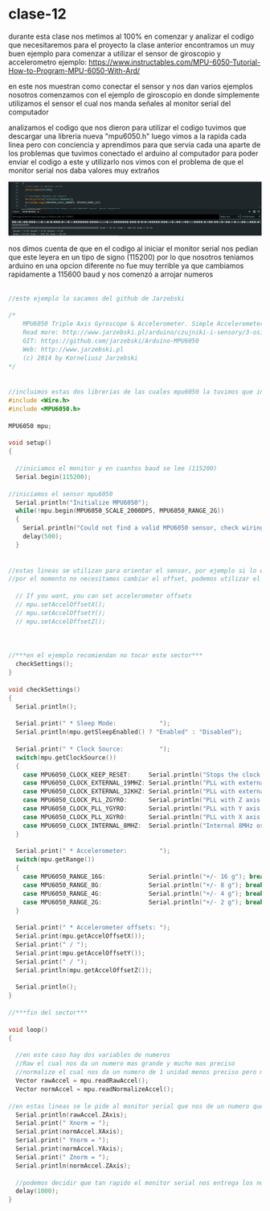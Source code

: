 # clase-12

durante esta clase nos metimos al 100% en comenzar y analizar el codigo que necesitaremos para el proyecto
la clase anterior encontramos un muy buen ejemplo para comenzar a utilizar el sensor de giroscopio y accelerometro
ejemplo: https://www.instructables.com/MPU-6050-Tutorial-How-to-Program-MPU-6050-With-Ard/

en este nos muestran como conectar el sensor y nos dan varios ejemplos 
nosotros comenzamos con el ejemplo de giroscopio en donde simplemente utilizamos el sensor el cual nos manda señales al monitor serial del computador

analizamos el codigo que nos dieron
para utilizar el codigo tuvimos que descargar una libreria nueva "mpu6050.h"
luego vimos a la rapida cada linea pero con conciencia y aprendimos para que servia cada una
aparte de los problemas que tuvimos conectado el arduino al computador para poder enviar el codigo a este y utilizarlo nos vimos con el problema de que el monitor serial nos daba valores muy extraños 


![ProblemaSerialMonitor](./ProblemaSerialMonitor.png)

nos dimos cuenta de que en el codigo al iniciar el monitor serial nos pedian que este leyera en un tipo de signo (115200) por lo que nosotros teniamos arduino en una opcion diferente
no fue muy terrible ya que cambiamos rapidamente a 115600 baud y nos comenzó a arrojar numeros



```cpp

//este ejemplo lo sacamos del github de Jarzebski

/*
    MPU6050 Triple Axis Gyroscope & Accelerometer. Simple Accelerometer Example.
    Read more: http://www.jarzebski.pl/arduino/czujniki-i-sensory/3-osiowy-zyroskop-i-akcelerometr-mpu6050.html
    GIT: https://github.com/jarzebski/Arduino-MPU6050
    Web: http://www.jarzebski.pl
    (c) 2014 by Korneliusz Jarzebski
*/


//incluimos estas dos librerias de las cuales mpu6050 la tuvimos que instalar mientras que Wire viene con arduino
#include <Wire.h>
#include <MPU6050.h>

MPU6050 mpu;

void setup() 
{

  //iniciamos el monitor y en cuantos baud se lee (115200)
  Serial.begin(115200);

//iniciamos el sensor mpu6050
  Serial.println("Initialize MPU6050");
  while(!mpu.begin(MPU6050_SCALE_2000DPS, MPU6050_RANGE_2G))
  {
    Serial.println("Could not find a valid MPU6050 sensor, check wiring!");
    delay(500);
  }


//estas lineas se utilizan para orientar el sensor, por ejemplo si lo queremos utilziar vertical u horizontal
//por el momento no necesitamos cambiar el offset, podemos utilizar el predeterminado

  // If you want, you can set accelerometer offsets
  // mpu.setAccelOffsetX();
  // mpu.setAccelOffsetY();
  // mpu.setAccelOffsetZ();
  


//***en el ejemplo recomiendan no tocar este sector***
  checkSettings();
}

void checkSettings()
{
  Serial.println();
  
  Serial.print(" * Sleep Mode:            ");
  Serial.println(mpu.getSleepEnabled() ? "Enabled" : "Disabled");
  
  Serial.print(" * Clock Source:          ");
  switch(mpu.getClockSource())
  {
    case MPU6050_CLOCK_KEEP_RESET:     Serial.println("Stops the clock and keeps the timing generator in reset"); break;
    case MPU6050_CLOCK_EXTERNAL_19MHZ: Serial.println("PLL with external 19.2MHz reference"); break;
    case MPU6050_CLOCK_EXTERNAL_32KHZ: Serial.println("PLL with external 32.768kHz reference"); break;
    case MPU6050_CLOCK_PLL_ZGYRO:      Serial.println("PLL with Z axis gyroscope reference"); break;
    case MPU6050_CLOCK_PLL_YGYRO:      Serial.println("PLL with Y axis gyroscope reference"); break;
    case MPU6050_CLOCK_PLL_XGYRO:      Serial.println("PLL with X axis gyroscope reference"); break;
    case MPU6050_CLOCK_INTERNAL_8MHZ:  Serial.println("Internal 8MHz oscillator"); break;
  }
  
  Serial.print(" * Accelerometer:         ");
  switch(mpu.getRange())
  {
    case MPU6050_RANGE_16G:            Serial.println("+/- 16 g"); break;
    case MPU6050_RANGE_8G:             Serial.println("+/- 8 g"); break;
    case MPU6050_RANGE_4G:             Serial.println("+/- 4 g"); break;
    case MPU6050_RANGE_2G:             Serial.println("+/- 2 g"); break;
  }  

  Serial.print(" * Accelerometer offsets: ");
  Serial.print(mpu.getAccelOffsetX());
  Serial.print(" / ");
  Serial.print(mpu.getAccelOffsetY());
  Serial.print(" / ");
  Serial.println(mpu.getAccelOffsetZ());
  
  Serial.println();
}

//***fin del sector***

void loop()
{

  //en este caso hay dos variables de numeros
  //Raw el cual nos da un numero mas grande y mucho mas preciso
  //normalize el cual nos da un numero de 1 unidad menos preciso pero mas facil de leer
  Vector rawAccel = mpu.readRawAccel();
  Vector normAccel = mpu.readNormalizeAccel();

//en estas lineas se le pide al monitor serial que nos de un numero que represente los axis (x, y, z)
  Serial.println(rawAccel.ZAxis);
  Serial.print(" Xnorm = ");
  Serial.print(normAccel.XAxis);
  Serial.print(" Ynorm = ");
  Serial.print(normAccel.YAxis);
  Serial.print(" Znorm = ");
  Serial.println(normAccel.ZAxis);
  
  //podemos decidir que tan rapido el monitor serial nos entrega los numeros de axis
  delay(1000);
}

```
